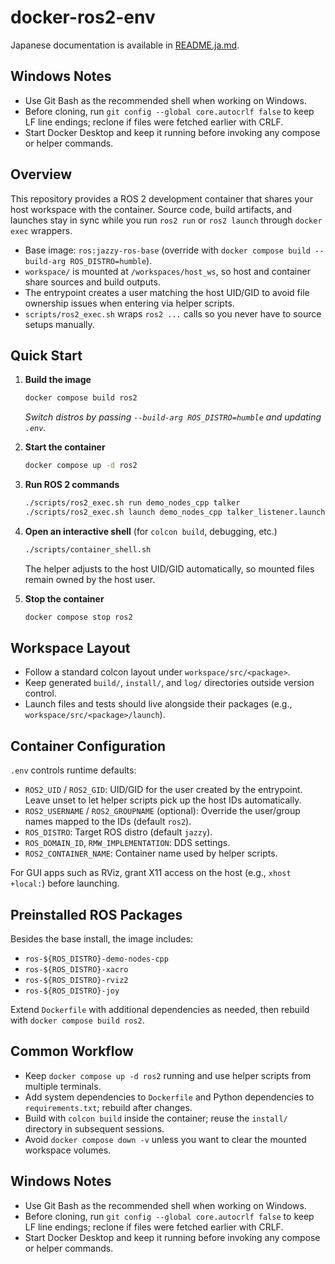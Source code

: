 # docker-ros2-env

Japanese documentation is available in [README.ja.md](README.ja.md).

## Windows Notes

- Use Git Bash as the recommended shell when working on Windows.
- Before cloning, run `git config --global core.autocrlf false` to keep LF line endings; reclone if files were fetched earlier with CRLF.
- Start Docker Desktop and keep it running before invoking any compose or helper commands.

## Overview

This repository provides a ROS 2 development container that shares your host workspace with the container. Source code, build artifacts, and launches stay in sync while you run `ros2 run` or `ros2 launch` through `docker exec` wrappers.

- Base image: `ros:jazzy-ros-base` (override with `docker compose build --build-arg ROS_DISTRO=humble`).
- `workspace/` is mounted at `/workspaces/host_ws`, so host and container share sources and build outputs.
- The entrypoint creates a user matching the host UID/GID to avoid file ownership issues when entering via helper scripts.
- `scripts/ros2_exec.sh` wraps `ros2 ...` calls so you never have to source setups manually.

## Quick Start

1. **Build the image**
   ```bash
   docker compose build ros2
   ```
   *Switch distros by passing `--build-arg ROS_DISTRO=humble` and updating `.env`.*

2. **Start the container**
   ```bash
   docker compose up -d ros2
   ```

3. **Run ROS 2 commands**
   ```bash
   ./scripts/ros2_exec.sh run demo_nodes_cpp talker
   ./scripts/ros2_exec.sh launch demo_nodes_cpp talker_listener.launch.py
   ```

4. **Open an interactive shell** (for `colcon build`, debugging, etc.)
   ```bash
   ./scripts/container_shell.sh
   ```
   The helper adjusts to the host UID/GID automatically, so mounted files remain owned by the host user.

5. **Stop the container**
   ```bash
   docker compose stop ros2
   ```

## Workspace Layout

- Follow a standard colcon layout under `workspace/src/<package>`.
- Keep generated `build/`, `install/`, and `log/` directories outside version control.
- Launch files and tests should live alongside their packages (e.g., `workspace/src/<package>/launch`).

## Container Configuration

`.env` controls runtime defaults:

- `ROS2_UID` / `ROS2_GID`: UID/GID for the user created by the entrypoint. Leave unset to let helper scripts pick up the host IDs automatically.
- `ROS2_USERNAME` / `ROS2_GROUPNAME` (optional): Override the user/group names mapped to the IDs (default `ros2`).
- `ROS_DISTRO`: Target ROS distro (default `jazzy`).
- `ROS_DOMAIN_ID`, `RMW_IMPLEMENTATION`: DDS settings.
- `ROS2_CONTAINER_NAME`: Container name used by helper scripts.

For GUI apps such as RViz, grant X11 access on the host (e.g., `xhost +local:`) before launching.

## Preinstalled ROS Packages

Besides the base install, the image includes:

- `ros-${ROS_DISTRO}-demo-nodes-cpp`
- `ros-${ROS_DISTRO}-xacro`
- `ros-${ROS_DISTRO}-rviz2`
- `ros-${ROS_DISTRO}-joy`

Extend `Dockerfile` with additional dependencies as needed, then rebuild with `docker compose build ros2`.

## Common Workflow

- Keep `docker compose up -d ros2` running and use helper scripts from multiple terminals.
- Add system dependencies to `Dockerfile` and Python dependencies to `requirements.txt`; rebuild after changes.
- Build with `colcon build` inside the container; reuse the `install/` directory in subsequent sessions.
- Avoid `docker compose down -v` unless you want to clear the mounted workspace volumes.

## Windows Notes

- Use Git Bash as the recommended shell when working on Windows.
- Before cloning, run `git config --global core.autocrlf false` to keep LF line endings; reclone if files were fetched earlier with CRLF.
- Start Docker Desktop and keep it running before invoking any compose or helper commands.
